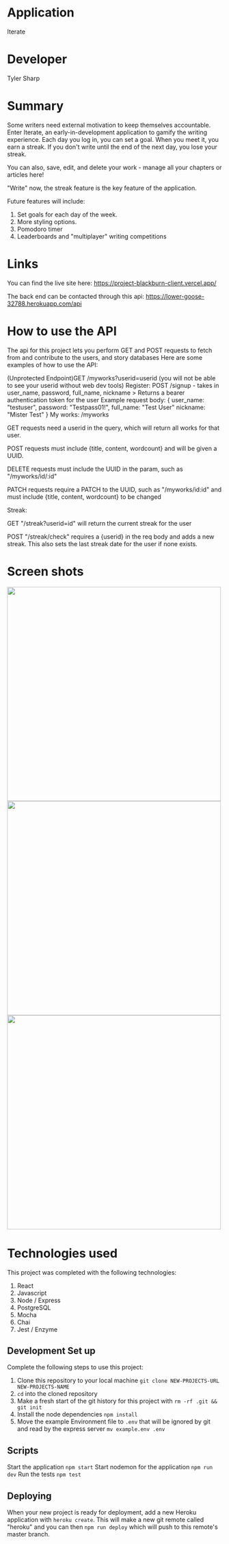 # Application

Iterate

# Developer

Tyler Sharp

# Summary

Some writers need external motivation to keep themselves accountable. Enter Iterate, an early-in-development application to gamify the writing experience.
Each day you log in, you can set a goal. When you meet it, you earn a streak. If you don't write until the end of the next day, you lose your streak.

You can also, save, edit, and delete your work - manage all your chapters or articles here!

"Write" now, the streak feature is the key feature of the application.

Future features will include:

1. Set goals for each day of the week.
2. More styling options.
3. Pomodoro timer
4. Leaderboards and "multiplayer" writing competitions

# Links

You can find the live site here:
https://project-blackburn-client.vercel.app/

The back end can be contacted through this api:
https://lower-goose-32788.herokuapp.com/api

# How to use the API

The api for this project lets you perform GET and POST requests to fetch from and contribute to the users, and story databases
Here are some examples of how to use the API:

(Unprotected Endpoint)GET /myworks?userid=userid
(you will not be able to see your userid without web dev tools)
Register: POST /signup - takes in user_name, password, full_name, nickname > Returns a bearer authentication token for the user
Example request body:
{
user_name: "testuser",
password: "Testpass01!",
full_name: "Test User"
nickname: "Mister Test"
}
My works: /myworks

GET requests need a userid in the query, which will return all works for that user.

POST requests must include {title, content, wordcount} and will be given a UUID.

DELETE requests must include the UUID in the param, such as "/myworks/id/:id"

PATCH requests require a PATCH to the UUID, such as "/myworks/id:id" and must include {title, content, wordcount} to be changed

Streak:

GET "/streak?userid=id" will return the current streak for the user

POST "/streak/check" requires a {userid} in the req body and adds a new streak. This also sets the last streak date for the user if none exists.

# Screen shots

<img src="./src/Assets/iteratesnapshot1.png" width="500">
<img src="./src/Assets/iteratesnapshot2.png" width="500">
<img src="./src/Assets/iteratesnapshot3.png" width="500">

# Technologies used

This project was completed with the following technologies:

1. React
2. Javascript
3. Node / Express
4. PostgreSQL
5. Mocha
6. Chai
7. Jest / Enzyme

## Development Set up

Complete the following steps to use this project:

1. Clone this repository to your local machine `git clone NEW-PROJECTS-URL NEW-PROJECTS-NAME`
2. `cd` into the cloned repository
3. Make a fresh start of the git history for this project with `rm -rf .git && git init`
4. Install the node dependencies `npm install`
5. Move the example Environment file to `.env` that will be ignored by git and read by the express server `mv example.env .env`

## Scripts

Start the application `npm start`
Start nodemon for the application `npm run dev`
Run the tests `npm test`

## Deploying

When your new project is ready for deployment, add a new Heroku application with `heroku create`. This will make a new git remote called "heroku" and you can then `npm run deploy` which will push to this remote's master branch.
